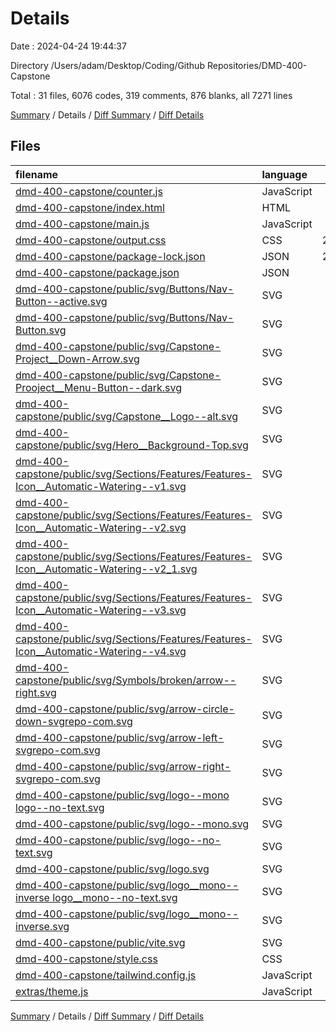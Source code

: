 # Details

Date : 2024-04-24 19:44:37

Directory /Users/adam/Desktop/Coding/Github Repositories/DMD-400-Capstone

Total : 31 files,  6076 codes, 319 comments, 876 blanks, all 7271 lines

[Summary](results.md) / Details / [Diff Summary](diff.md) / [Diff Details](diff-details.md)

## Files
| filename | language | code | comment | blank | total |
| :--- | :--- | ---: | ---: | ---: | ---: |
| [dmd-400-capstone/counter.js](/dmd-400-capstone/counter.js) | JavaScript | 9 | 0 | 1 | 10 |
| [dmd-400-capstone/index.html](/dmd-400-capstone/index.html) | HTML | 234 | 49 | 48 | 331 |
| [dmd-400-capstone/main.js](/dmd-400-capstone/main.js) | JavaScript | 272 | 82 | 70 | 424 |
| [dmd-400-capstone/output.css](/dmd-400-capstone/output.css) | CSS | 2,297 | 176 | 658 | 3,131 |
| [dmd-400-capstone/package-lock.json](/dmd-400-capstone/package-lock.json) | JSON | 2,113 | 0 | 1 | 2,114 |
| [dmd-400-capstone/package.json](/dmd-400-capstone/package.json) | JSON | 19 | 0 | 1 | 20 |
| [dmd-400-capstone/public/svg/Buttons/Nav-Button--active.svg](/dmd-400-capstone/public/svg/Buttons/Nav-Button--active.svg) | SVG | 1 | 0 | 0 | 1 |
| [dmd-400-capstone/public/svg/Buttons/Nav-Button.svg](/dmd-400-capstone/public/svg/Buttons/Nav-Button.svg) | SVG | 26 | 0 | 1 | 27 |
| [dmd-400-capstone/public/svg/Capstone-Project__Down-Arrow.svg](/dmd-400-capstone/public/svg/Capstone-Project__Down-Arrow.svg) | SVG | 14 | 0 | 0 | 14 |
| [dmd-400-capstone/public/svg/Capstone-Prooject__Menu-Button--dark.svg](/dmd-400-capstone/public/svg/Capstone-Prooject__Menu-Button--dark.svg) | SVG | 68 | 0 | 8 | 76 |
| [dmd-400-capstone/public/svg/Capstone__Logo--alt.svg](/dmd-400-capstone/public/svg/Capstone__Logo--alt.svg) | SVG | 20 | 0 | 1 | 21 |
| [dmd-400-capstone/public/svg/Hero__Background-Top.svg](/dmd-400-capstone/public/svg/Hero__Background-Top.svg) | SVG | 22 | 0 | 1 | 23 |
| [dmd-400-capstone/public/svg/Sections/Features/Features-Icon__Automatic-Watering--v1.svg](/dmd-400-capstone/public/svg/Sections/Features/Features-Icon__Automatic-Watering--v1.svg) | SVG | 1 | 0 | 0 | 1 |
| [dmd-400-capstone/public/svg/Sections/Features/Features-Icon__Automatic-Watering--v2.svg](/dmd-400-capstone/public/svg/Sections/Features/Features-Icon__Automatic-Watering--v2.svg) | SVG | 1 | 0 | 0 | 1 |
| [dmd-400-capstone/public/svg/Sections/Features/Features-Icon__Automatic-Watering--v2_1.svg](/dmd-400-capstone/public/svg/Sections/Features/Features-Icon__Automatic-Watering--v2_1.svg) | SVG | 1 | 0 | 0 | 1 |
| [dmd-400-capstone/public/svg/Sections/Features/Features-Icon__Automatic-Watering--v3.svg](/dmd-400-capstone/public/svg/Sections/Features/Features-Icon__Automatic-Watering--v3.svg) | SVG | 1 | 0 | 0 | 1 |
| [dmd-400-capstone/public/svg/Sections/Features/Features-Icon__Automatic-Watering--v4.svg](/dmd-400-capstone/public/svg/Sections/Features/Features-Icon__Automatic-Watering--v4.svg) | SVG | 1 | 0 | 0 | 1 |
| [dmd-400-capstone/public/svg/Symbols/broken/arrow--right.svg](/dmd-400-capstone/public/svg/Symbols/broken/arrow--right.svg) | SVG | 5 | 0 | 1 | 6 |
| [dmd-400-capstone/public/svg/arrow-circle-down-svgrepo-com.svg](/dmd-400-capstone/public/svg/arrow-circle-down-svgrepo-com.svg) | SVG | 6 | 1 | 4 | 11 |
| [dmd-400-capstone/public/svg/arrow-left-svgrepo-com.svg](/dmd-400-capstone/public/svg/arrow-left-svgrepo-com.svg) | SVG | 5 | 1 | 0 | 6 |
| [dmd-400-capstone/public/svg/arrow-right-svgrepo-com.svg](/dmd-400-capstone/public/svg/arrow-right-svgrepo-com.svg) | SVG | 5 | 0 | 0 | 5 |
| [dmd-400-capstone/public/svg/logo--mono logo--no-text.svg](/dmd-400-capstone/public/svg/logo--mono%20logo--no-text.svg) | SVG | 60 | 0 | 9 | 69 |
| [dmd-400-capstone/public/svg/logo--mono.svg](/dmd-400-capstone/public/svg/logo--mono.svg) | SVG | 77 | 0 | 12 | 89 |
| [dmd-400-capstone/public/svg/logo--no-text.svg](/dmd-400-capstone/public/svg/logo--no-text.svg) | SVG | 64 | 0 | 10 | 74 |
| [dmd-400-capstone/public/svg/logo.svg](/dmd-400-capstone/public/svg/logo.svg) | SVG | 83 | 0 | 13 | 96 |
| [dmd-400-capstone/public/svg/logo__mono--inverse logo__mono--no-text.svg](/dmd-400-capstone/public/svg/logo__mono--inverse%20logo__mono--no-text.svg) | SVG | 58 | 0 | 9 | 67 |
| [dmd-400-capstone/public/svg/logo__mono--inverse.svg](/dmd-400-capstone/public/svg/logo__mono--inverse.svg) | SVG | 75 | 0 | 12 | 87 |
| [dmd-400-capstone/public/vite.svg](/dmd-400-capstone/public/vite.svg) | SVG | 1 | 0 | 0 | 1 |
| [dmd-400-capstone/style.css](/dmd-400-capstone/style.css) | CSS | 76 | 9 | 15 | 100 |
| [dmd-400-capstone/tailwind.config.js](/dmd-400-capstone/tailwind.config.js) | JavaScript | 245 | 1 | 1 | 247 |
| [extras/theme.js](/extras/theme.js) | JavaScript | 216 | 0 | 0 | 216 |

[Summary](results.md) / Details / [Diff Summary](diff.md) / [Diff Details](diff-details.md)
